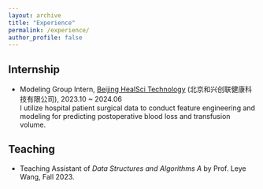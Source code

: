 ```yaml
---
layout: archive
title: "Experience"
permalink: /experience/
author_profile: false
---
```


## Internship

* Modeling Group Intern, <a href="https://www.healscitech.com/#/home" target="_blank">Beijing HealSci Technology</a> (北京和兴创联健康科技有限公司), 2023.10 ~ 2024.06 <br/>
I utilize hospital patient surgical data to conduct feature engineering and modeling for predicting postoperative blood loss and transfusion volume.

## Teaching

* Teaching Assistant of *Data Structures and Algorithms A* by Prof. Leye Wang, Fall 2023.
